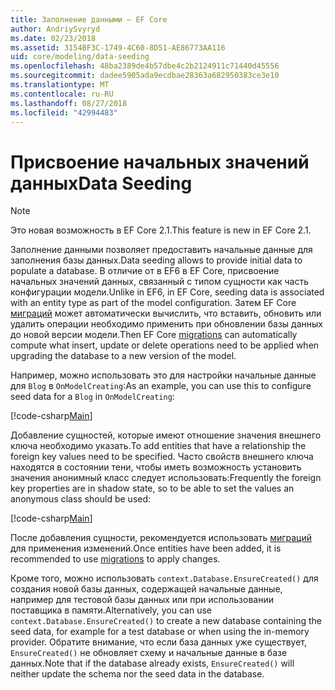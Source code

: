 ```yaml
---
title: Заполнение данными — EF Core
author: AndriySvyryd
ms.date: 02/23/2018
ms.assetid: 3154BF3C-1749-4C60-8D51-AE86773AA116
uid: core/modeling/data-seeding
ms.openlocfilehash: 48ba2389de4b57dbe4c2b2124911c71440d45556
ms.sourcegitcommit: dadee5905ada9ecdbae28363a682950383ce3e10
ms.translationtype: MT
ms.contentlocale: ru-RU
ms.lasthandoff: 08/27/2018
ms.locfileid: "42994483"
---
```

# <a name="data-seeding"></a><span data-ttu-id="2ee0d-102">Присвоение начальных значений данных</span><span class="sxs-lookup"><span data-stu-id="2ee0d-102">Data Seeding</span></span>

> [!NOTE]  
> <span data-ttu-id="2ee0d-103">Это новая возможность в EF Core 2.1.</span><span class="sxs-lookup"><span data-stu-id="2ee0d-103">This feature is new in EF Core 2.1.</span></span>

<span data-ttu-id="2ee0d-104">Заполнение данными позволяет предоставить начальные данные для заполнения базы данных.</span><span class="sxs-lookup"><span data-stu-id="2ee0d-104">Data seeding allows to provide initial data to populate a database.</span></span> <span data-ttu-id="2ee0d-105">В отличие от в EF6 в EF Core, присвоение начальных значений данных, связанный с типом сущности как часть конфигурации модели.</span><span class="sxs-lookup"><span data-stu-id="2ee0d-105">Unlike in EF6, in EF Core, seeding data is associated with an entity type as part of the model configuration.</span></span> <span data-ttu-id="2ee0d-106">Затем EF Core [миграций](xref:core/managing-schemas/migrations/index) может автоматически вычислить, что вставить, обновить или удалить операции необходимо применить при обновлении базы данных до новой версии модели.</span><span class="sxs-lookup"><span data-stu-id="2ee0d-106">Then EF Core [migrations](xref:core/managing-schemas/migrations/index) can automatically compute what insert, update or delete operations need to be applied when upgrading the database to a new version of the model.</span></span>

<span data-ttu-id="2ee0d-107">Например, можно использовать это для настройки начальные данные для `Blog` в `OnModelCreating`:</span><span class="sxs-lookup"><span data-stu-id="2ee0d-107">As an example, you can use this to configure seed data for a `Blog` in `OnModelCreating`:</span></span>

[!code-csharp[Main](../../../samples/core/DataSeeding/DataSeedingContext.cs?name=BlogSeed)]

<span data-ttu-id="2ee0d-108">Добавление сущностей, которые имеют отношение значения внешнего ключа необходимо указать.</span><span class="sxs-lookup"><span data-stu-id="2ee0d-108">To add entities that have a relationship the foreign key values need to be specified.</span></span> <span data-ttu-id="2ee0d-109">Часто свойств внешнего ключа находятся в состоянии тени, чтобы иметь возможность установить значения анонимный класс следует использовать:</span><span class="sxs-lookup"><span data-stu-id="2ee0d-109">Frequently the foreign key properties are in shadow state, so to be able to set the values an anonymous class should be used:</span></span>

[!code-csharp[Main](../../../samples/core/DataSeeding/DataSeedingContext.cs?name=PostSeed)]

<span data-ttu-id="2ee0d-110">После добавления сущности, рекомендуется использовать [миграций](xref:core/managing-schemas/migrations/index) для применения изменений.</span><span class="sxs-lookup"><span data-stu-id="2ee0d-110">Once entities have been added, it is recommended to use [migrations](xref:core/managing-schemas/migrations/index) to apply changes.</span></span> 

<span data-ttu-id="2ee0d-111">Кроме того, можно использовать `context.Database.EnsureCreated()` для создания новой базы данных, содержащей начальные данные, например для тестовой базы данных или при использовании поставщика в памяти.</span><span class="sxs-lookup"><span data-stu-id="2ee0d-111">Alternatively, you can use `context.Database.EnsureCreated()` to create a new database containing the seed data, for example for a test database or when using the in-memory provider.</span></span> <span data-ttu-id="2ee0d-112">Обратите внимание, что если база данных уже существует, `EnsureCreated()` не обновляет схему и начальные данные в базе данных.</span><span class="sxs-lookup"><span data-stu-id="2ee0d-112">Note that if the database already exists, `EnsureCreated()` will neither update the schema nor the seed data in the database.</span></span>
